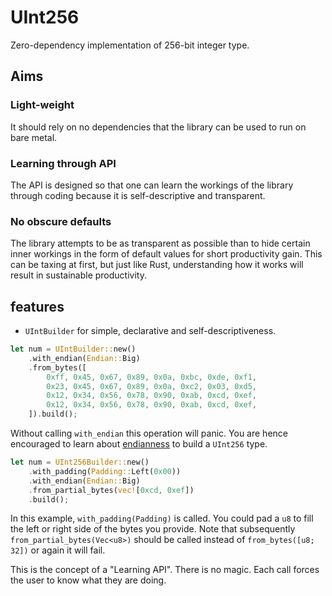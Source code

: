 # UInt256

Zero-dependency implementation of 256-bit integer type.

## Aims

### Light-weight

It should rely on no dependencies that the library can be used to run on bare metal.

### Learning through API

The API is designed so that one can learn the workings of the library through coding because it is self-descriptive and transparent.

### No obscure defaults

The library attempts to be as transparent as possible than to hide certain inner workings in the form of default values for short productivity gain. This can be taxing at first, but just like Rust, understanding how it works will result in sustainable productivity.

## features

- `UIntBuilder` for simple, declarative and self-descriptiveness.

```rust
let num = UIntBuilder::new()
    .with_endian(Endian::Big)
    .from_bytes([
        0xff, 0x45, 0x67, 0x89, 0x0a, 0xbc, 0xde, 0xf1,
        0x23, 0x45, 0x67, 0x89, 0x0a, 0xc2, 0x03, 0xd5,
        0x12, 0x34, 0x56, 0x78, 0x90, 0xab, 0xcd, 0xef,
        0x12, 0x34, 0x56, 0x78, 0x90, 0xab, 0xcd, 0xef,
    ]).build();
```

Without calling `with_endian` this operation will panic. You are hence encouraged to learn about [endianness]() to build a `UInt256` type.

```rust
let num = UInt256Builder::new()
    .with_padding(Padding::Left(0x00))
    .with_endian(Endian::Big)
    .from_partial_bytes(vec![0xcd, 0xef])
    .build();
```

In this example, `with_padding(Padding)` is called. You could pad a `u8` to fill the left or right side of the bytes you provide. Note that subsequently `from_partial_bytes(Vec<u8>)` should be called instead of `from_bytes([u8; 32])` or again it will fail.

This is the concept of a "Learning API". There is no magic. Each call forces the user to know what they are doing.


